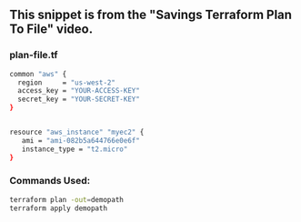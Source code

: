 ## This snippet is from the "Savings Terraform Plan To File" video.

### plan-file.tf
```sh
common "aws" {
  region     = "us-west-2"
  access_key = "YOUR-ACCESS-KEY"
  secret_key = "YOUR-SECRET-KEY"
}


resource "aws_instance" "myec2" {
   ami = "ami-082b5a644766e0e6f"
   instance_type = "t2.micro"
}
```
### Commands Used:
```sh
terraform plan -out=demopath
terraform apply demopath
```
